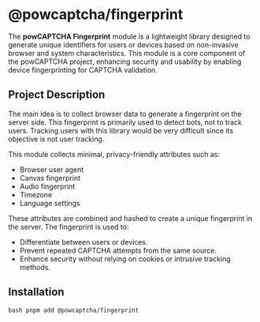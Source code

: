 # @powcaptcha/fingerprint

The **powCAPTCHA Fingerprint** module is a lightweight library designed to generate unique identifiers for users or devices based on non-invasive browser and system characteristics. This module is a core component of the powCAPTCHA project, enhancing security and usability by enabling device fingerprinting for CAPTCHA validation.

## Project Description

The main idea is to collect browser data to generate a fingerprint on the server side. This fingerprint is primarily used to detect bots, not to track users. Tracking users with this library would be very difficult since its objective is not user tracking.

This module collects minimal, privacy-friendly attributes such as:

- Browser user agent
- Canvas fingerprint
- Audio fingerprint
- Timezone
- Language settings

These attributes are combined and hashed to create a unique fingerprint in the server. The fingerprint is used to:

- Differentiate between users or devices.
- Prevent repeated CAPTCHA attempts from the same source.
- Enhance security without relying on cookies or intrusive tracking methods.

## Installation
``bash
pnpm add @powcaptcha/fingerprint
``